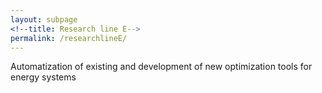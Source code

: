 ```yaml
---
layout: subpage
<!--title: Research line E-->
permalink: /researchlineE/ 
---
```


Automatization of existing and development of new optimization tools for energy systems

